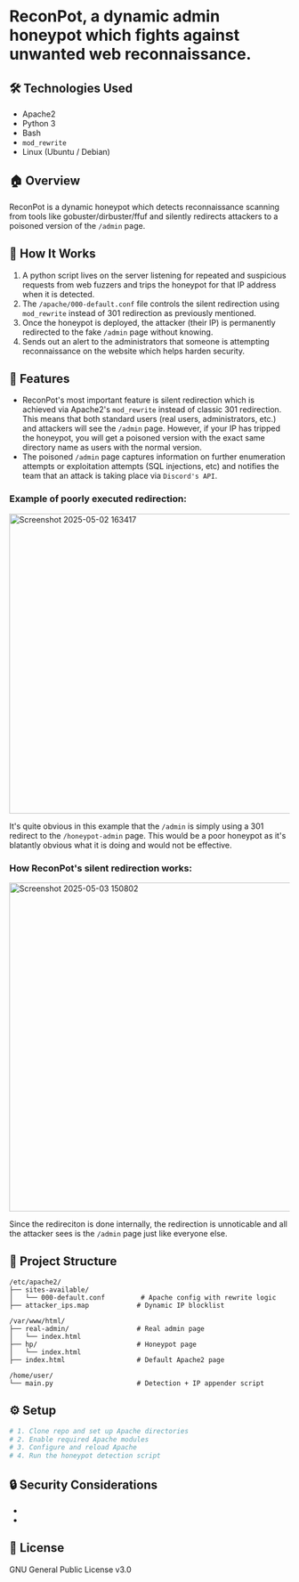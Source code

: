 # ReconPot, a dynamic admin honeypot which fights against unwanted web reconnaissance.

## 🛠️ Technologies Used
- Apache2
- Python 3
- Bash
- `mod_rewrite`
- Linux (Ubuntu / Debian)

## 🏠 Overview
ReconPot is a dynamic honeypot which detects reconnaissance scanning from tools like gobuster/dirbuster/ffuf and silently redirects attackers to a poisoned version of the 
```/admin``` page.

## 🧠 How It Works

1. A python script lives on the server listening for repeated and suspicious requests from web fuzzers and trips the honeypot for that IP address when it is detected.
2. The ```/apache/000-default.conf``` file controls the silent redirection using ```mod_rewrite``` instead of 301 redirection as previously mentioned.
3. Once the honeypot is deployed, the attacker (their IP) is permanently redirected to the fake ```/admin``` page without knowing.
4. Sends out an alert to the administrators that someone is attempting reconnaissance on the website which helps harden security. 

## 🚀 Features
- ReconPot's most important feature is silent redirection which is achieved via Apache2's ```mod_rewrite``` instead of classic 301 redirection. This means that both standard users (real users, administrators, etc.) and attackers will see the ```/admin``` page. However, if your IP has tripped the honeypot, you will get a poisoned version with the exact same directory name as users with the normal version.
- The poisoned ```/admin``` page captures information on further enumeration attempts or exploitation attempts (SQL injections, etc) and notifies the team that an attack is taking place via ```Discord's API```.

### Example of poorly executed redirection:

<img width="539" alt="Screenshot 2025-05-02 163417" src="https://github.com/user-attachments/assets/49c0a037-79ec-4722-9e52-21485b5205af" />

It's quite obvious in this example that the ```/admin``` is simply using a 301 redirect to the ```/honeypot-admin``` page. This would be a poor honeypot as it's blatantly obvious what it is doing and would not be effective.

### How ReconPot's silent redirection works:

<img width="591" alt="Screenshot 2025-05-03 150802" src="https://github.com/user-attachments/assets/ec648467-c14d-4293-8213-6e7891247f8d" />

Since the redireciton is done internally, the redirection is unnoticable and all the attacker sees is the ```/admin``` page just like everyone else.

## 📁 Project Structure

```
/etc/apache2/
├── sites-available/
│   └── 000-default.conf         # Apache config with rewrite logic
├── attacker_ips.map            # Dynamic IP blocklist

/var/www/html/
├── real-admin/                 # Real admin page
│   └── index.html
├── hp/                         # Honeypot page
│   └── index.html
├── index.html                  # Default Apache2 page

/home/user/
└── main.py                     # Detection + IP appender script
```

## ⚙️ Setup

```bash
# 1. Clone repo and set up Apache directories
# 2. Enable required Apache modules
# 3. Configure and reload Apache
# 4. Run the honeypot detection script
```

## 🔒 Security Considerations
- 
- 

## 📜 License
GNU General Public License v3.0
